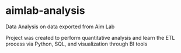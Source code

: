# aimlab-analysis
Data Analysis on data exported from Aim Lab

Project was created to perform quantitative analysis and learn the ETL process via Python, SQL, and visualization through BI tools
